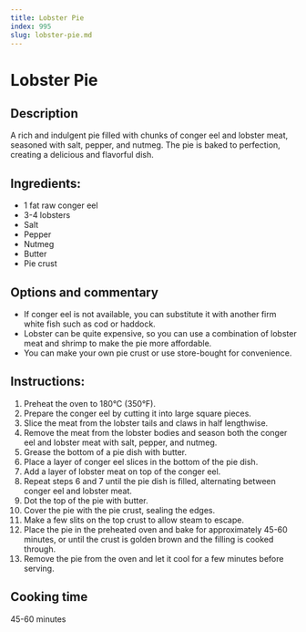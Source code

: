 ```yaml
---
title: Lobster Pie
index: 995
slug: lobster-pie.md
---
```


# Lobster Pie

## Description
A rich and indulgent pie filled with chunks of conger eel and lobster meat, seasoned with salt, pepper, and nutmeg. The pie is baked to perfection, creating a delicious and flavorful dish.

## Ingredients:
- 1 fat raw conger eel
- 3-4 lobsters
- Salt
- Pepper
- Nutmeg
- Butter
- Pie crust

## Options and commentary
- If conger eel is not available, you can substitute it with another firm white fish such as cod or haddock.
- Lobster can be quite expensive, so you can use a combination of lobster meat and shrimp to make the pie more affordable.
- You can make your own pie crust or use store-bought for convenience.

## Instructions:
1. Preheat the oven to 180°C (350°F).
2. Prepare the conger eel by cutting it into large square pieces.
3. Slice the meat from the lobster tails and claws in half lengthwise.
4. Remove the meat from the lobster bodies and season both the conger eel and lobster meat with salt, pepper, and nutmeg.
5. Grease the bottom of a pie dish with butter.
6. Place a layer of conger eel slices in the bottom of the pie dish.
7. Add a layer of lobster meat on top of the conger eel.
8. Repeat steps 6 and 7 until the pie dish is filled, alternating between conger eel and lobster meat.
9. Dot the top of the pie with butter.
10. Cover the pie with the pie crust, sealing the edges.
11. Make a few slits on the top crust to allow steam to escape.
12. Place the pie in the preheated oven and bake for approximately 45-60 minutes, or until the crust is golden brown and the filling is cooked through.
13. Remove the pie from the oven and let it cool for a few minutes before serving.

## Cooking time
45-60 minutes